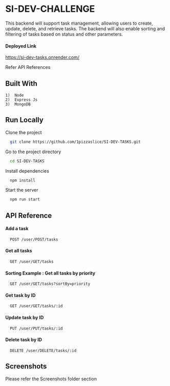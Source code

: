 
# SI-DEV-CHALLENGE

This backend will support task management, allowing users to create, update, delete, and retrieve tasks. The backend will also enable sorting and filtering of tasks based on status and other parameters.

#### Deployed Link
https://si-dev-tasks.onrender.com/

Refer API References

## Built With

    1)  Node
    2)  Express Js
    3)  MongoDB


## Run Locally

Clone the project

```bash
  git clone https://github.com/1pizzaslice/SI-DEV-TASKS.git
```

Go to the project directory

```bash
  cd SI-DEV-TASKS
```

Install dependencies

```bash
  npm install
```

Start the server

```bash
  npm run start
```


## API Reference

#### Add a task

```http
  POST /user/POST/tasks
```


#### Get all tasks

```http
  GET /user/GET/tasks
```
#### Sorting Example : Get all tasks by priority

```http
  GET /user/GET/tasks?sortBy=priority
```

#### Get task by ID

```http
  GET /user/GET/tasks/:id
```

#### Update task by ID

```http
  PUT /user/PUT/tasks/:id
```

#### Delete task by ID

```http
  DELETE /user/DELETE/tasks/:id
```



## Screenshots

Please refer the Screenshots folder section

